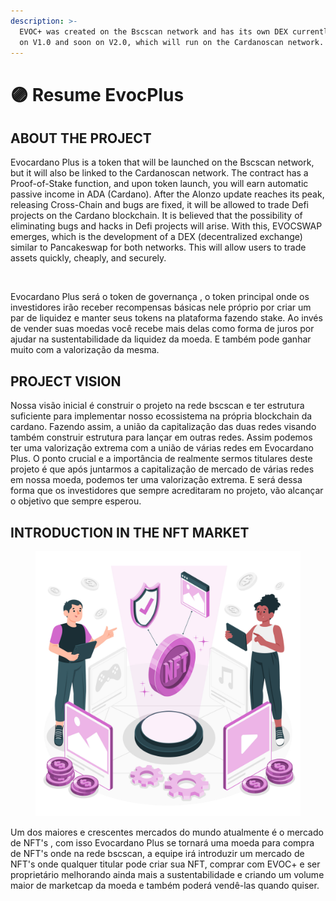 ```yaml
---
description: >-
  EVOC+ was created on the Bscscan network and has its own DEX currently running
  on V1.0 and soon on V2.0, which will run on the Cardanoscan network.
---
```


# 🟣 Resume EvocPlus

## ABOUT THE PROJECT

Evocardano Plus is a token that will be launched on the Bscscan network, but it will also be linked to the Cardanoscan network. The contract has a Proof-of-Stake function, and upon token launch, you will earn automatic passive income in ADA (Cardano). After the Alonzo update reaches its peak, releasing Cross-Chain and bugs are fixed, it will be allowed to trade Defi projects on the Cardano blockchain. It is believed that the possibility of eliminating bugs and hacks in Defi projects will arise. With this, EVOCSWAP emerges, which is the development of a DEX (decentralized exchange) similar to Pancakeswap for both networks. This will allow users to trade assets quickly, cheaply, and securely.

<figure><img src="../.gitbook/assets/2190995726288.jpg" alt=""><figcaption></figcaption></figure>

Evocardano Plus será o token de governança , o token principal onde os investidores irão receber recompensas básicas nele próprio por criar um par de liquidez e manter seus tokens na plataforma fazendo stake. Ao invés de vender suas moedas você recebe mais delas como forma de juros por ajudar na sustentabilidade da liquidez da moeda. E também pode ganhar muito com a valorização da mesma.

## PROJECT VISION

Nossa visão inicial é construir o projeto na rede bscscan e ter estrutura suficiente para implementar nosso ecossistema na própria blockchain da cardano. Fazendo assim, a união da capitalização das duas redes visando também construir estrutura para lançar em outras redes. Assim podemos ter uma valorização extrema com a união de várias redes em Evocardano Plus. O ponto crucial e a importância de realmente sermos titulares deste projeto é que após juntarmos a capitalização de mercado de várias redes em nossa moeda, podemos ter uma valorização extrema. E será dessa forma que os investidores que sempre acreditaram no projeto, vão alcançar o objetivo que sempre esperou.

## INTRODUCTION IN THE NFT MARKET

<figure><img src="../.gitbook/assets/6619937.jpg" alt=""><figcaption></figcaption></figure>

Um dos maiores e crescentes mercados do mundo atualmente é o mercado de NFT's , com isso Evocardano Plus se tornará uma moeda para compra de  NFT's onde na rede bscscan, a equipe irá introduzir um mercado de NFT's onde qualquer titular pode criar sua NFT, comprar com EVOC+ e ser proprietário melhorando ainda mais a sustentabilidade e criando um volume maior de marketcap da moeda e também poderá vendê-las quando quiser.

